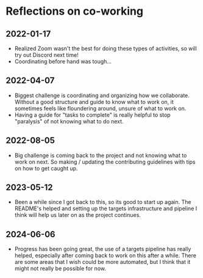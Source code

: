 # Reflections on co-working

## 2022-01-17

-   Realized Zoom wasn't the best for doing these types of activities,
    so will try out Discord next time!
-   Coordinating before hand was tough...

## 2022-04-07

-   Biggest challenge is coordinating and organizing how we collaborate.
    Without a good structure and guide to know what to work on, it
    sometimes feels like floundering around, unsure of what to work on.
-   Having a guide for "tasks to complete" is really helpful to stop
    "paralysis" of not knowing what to do next.

## 2022-08-05

-   Big challenge is coming back to the project and not knowing what to
    work on next. So making / updating the contributing guidelines with
    tips on how to get caught up.

## 2023-05-12

-   Been a while since I got back to this, so its good to start up
    again. The README's helped and setting up the targets infrastructure
    and pipeline I think will help us later on as the project continues.

## 2024-06-06

-   Progress has been going great, the use of a targets pipeline has
    really helped, especially after coming back to work on this after a
    while. There are some areas that I wish could be more automated, but
    I think that it might not really be possible for now.
